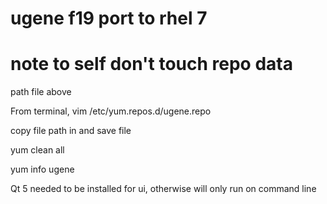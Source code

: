 # ugene f19 port to rhel 7
# note to self don't touch repo data
path file above

From terminal, vim /etc/yum.repos.d/ugene.repo

copy file path in and save file

yum clean all

yum info ugene

Qt 5 needed to be installed for ui, otherwise will only run on command line

